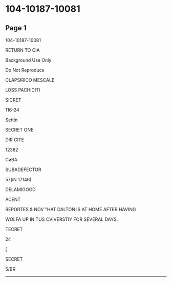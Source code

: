 # 104-10187-10081

## Page 1

104-10187-10081

RETURN TO CIA

Background Use Only

Do Not Reproduce

CLAPSIRICO MESCALE

LOSS PACHIDITI

SICRET

116-24

Settin

SECRET ONE

DIR CITE

12382

СиВА.

SUBADEFECTOR

57(iN 17146)

DELAMIGOOD

ACENT

REPORTES & NOV "HAT DALTON IS AT HOME AFTER HAVING

WOLFA UP IN TUS CVIVERSTIY FOR SEVERAL DAYS.

TECRET

24

[

SECRET

5/BR

---

